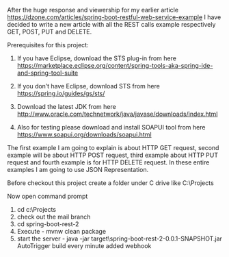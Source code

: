 After the huge response and viewership for my earlier article https://dzone.com/articles/spring-boot-restful-web-service-example I have decided to write a new article with all the REST calls example respectively GET, POST, PUT and DELETE. 

Prerequisites for this project:

1. If you have Eclipse, download the STS plug-in from here https://marketplace.eclipse.org/content/spring-tools-aka-spring-ide-and-spring-tool-suite

2. If you don’t have Eclipse, download STS from here https://spring.io/guides/gs/sts/

3. Download the latest JDK from here http://www.oracle.com/technetwork/java/javase/downloads/index.html

4. Also for testing please download and install SOAPUI tool from here https://www.soapui.org/downloads/soapui.html

The first example I am going to explain is about HTTP GET request, second example will be about HTTP POST request, third example about HTTP PUT request and fourth example is for HTTP DELETE request. In these entire examples I am going to use JSON Representation.

Before checkout this project create a folder under C drive like C:\Projects
 
Now open command prompt

1. cd c:\Projects
2. check out the mail branch
3. cd spring-boot-rest-2
4. Execute - mvnw clean package
5. start the server - java -jar target\spring-boot-rest-2-0.0.1-SNAPSHOT.jar
AutoTrigger build every minute
added webhook
